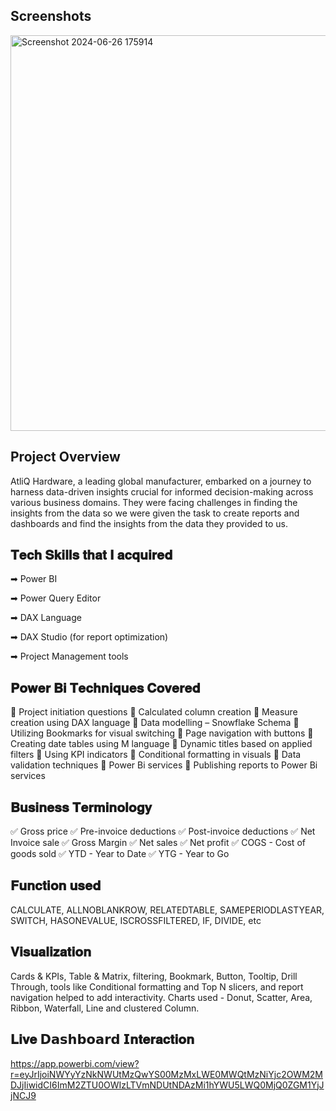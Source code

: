 
## Screenshots

<img width="633" alt="Screenshot 2024-06-26 175914" src="https://github.com/Krishn9779/Power-BI-Project-Business-Insights-360/assets/157500409/ca0a2943-a16e-4217-a0fe-30f63ec29107">


## Project Overview
AtliQ Hardware, a leading global manufacturer, embarked on a journey to harness data-driven insights crucial for informed decision-making across various business domains. They were facing challenges in finding the insights from the data so we were given the task to create reports and dashboards and find the insights from the data they provided to us.
## 𝐓𝐞𝐜𝐡 𝐒𝐤𝐢𝐥𝐥𝐬 𝐭𝐡𝐚𝐭 𝐈 𝐚𝐜𝐪𝐮𝐢𝐫𝐞𝐝
➡ Power BI

➡ Power Query Editor

➡ DAX Language

➡ DAX Studio (for report optimization)

➡ Project Management tools
## 𝐏𝐨𝐰𝐞𝐫 𝐁𝐢 𝐓𝐞𝐜𝐡𝐧𝐢𝐪𝐮𝐞𝐬 𝐂𝐨𝐯𝐞𝐫𝐞𝐝
🔹 Project initiation questions 🔹 Calculated column creation 🔹 Measure creation using DAX language 🔹 Data modelling – Snowflake Schema 🔹 Utilizing Bookmarks for visual switching 🔹 Page navigation with buttons 🔹 Creating date tables using M language 🔹 Dynamic titles based on applied filters 🔹 Using KPI indicators 🔹 Conditional formatting in visuals 🔹 Data validation techniques 🔹 Power Bi services 🔹 Publishing reports to Power Bi services
## 𝐁𝐮𝐬𝐢𝐧𝐞𝐬𝐬 𝐓𝐞𝐫𝐦𝐢𝐧𝐨𝐥𝐨𝐠𝐲
✅ Gross price ✅ Pre-invoice deductions ✅ Post-invoice deductions ✅ Net Invoice sale ✅ Gross Margin ✅ Net sales ✅ Net profit ✅ COGS - Cost of goods sold ✅ YTD - Year to Date ✅ YTG - Year to Go
## 𝐅𝐮𝐧𝐜𝐭𝐢𝐨𝐧 𝐮𝐬𝐞𝐝
CALCULATE, ALLNOBLANKROW, RELATEDTABLE, SAMEPERIODLASTYEAR, SWITCH, HASONEVALUE, ISCROSSFILTERED, IF, DIVIDE, etc
## 𝐕𝐢𝐬𝐮𝐚𝐥𝐢𝐳𝐚𝐭𝐢𝐨𝐧
Cards & KPIs, Table & Matrix, filtering, Bookmark, Button, Tooltip, Drill Through, tools like Conditional formatting and Top N slicers, and report navigation helped to add interactivity. Charts used - Donut, Scatter, Area, Ribbon, Waterfall, Line and clustered Column.
## 𝐋𝐢𝐯𝐞 𝗗𝗮𝘀𝗵𝗯𝗼𝗮𝗿𝗱 𝗜𝐧𝐭𝐞𝐫𝐚𝐜𝐭𝐢𝐨𝐧

https://app.powerbi.com/view?r=eyJrIjoiNWYyYzNkNWUtMzQwYS00MzMxLWE0MWQtMzNiYjc2OWM2MDJjIiwidCI6ImM2ZTU0OWIzLTVmNDUtNDAzMi1hYWU5LWQ0MjQ0ZGM1YjJjNCJ9
